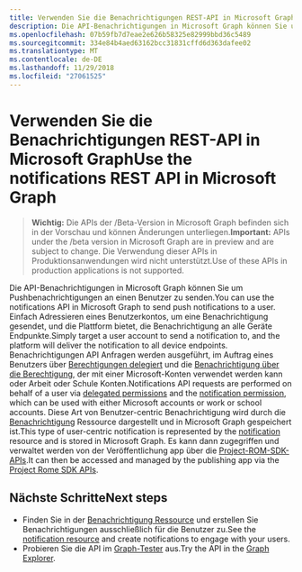 ```yaml
---
title: Verwenden Sie die Benachrichtigungen REST-API in Microsoft Graph
description: Die API-Benachrichtigungen in Microsoft Graph können Sie um Pushbenachrichtigungen an einen Benutzer zu senden. Einfach Adressieren eines Benutzerkontos, um eine Benachrichtigung gesendet, und die Plattform bietet, die Benachrichtigung an alle Geräte Endpunkte. Benachrichtigungen API Anfragen werden ausgeführt, im Auftrag eines Benutzers über delegierten Berechtigungen und die [Benachrichtigung über die Berechtigung]( /graph/permissions_reference), der mit einer Microsoft-Konten verwendet werden kann oder Arbeit oder Schule Konten.
ms.openlocfilehash: 07b59fb7d7eae2e626b58325e82999bbd36c5489
ms.sourcegitcommit: 334e84b4aed63162bcc31831cffd6d363dafee02
ms.translationtype: MT
ms.contentlocale: de-DE
ms.lasthandoff: 11/29/2018
ms.locfileid: "27061525"
---
```

# <a name="use-the-notifications-rest-api-in-microsoft-graph"></a><span data-ttu-id="c728e-105">Verwenden Sie die Benachrichtigungen REST-API in Microsoft Graph</span><span class="sxs-lookup"><span data-stu-id="c728e-105">Use the notifications REST API in Microsoft Graph</span></span>

> <span data-ttu-id="c728e-106">**Wichtig:** Die APIs der /Beta-Version in Microsoft Graph befinden sich in der Vorschau und können Änderungen unterliegen.</span><span class="sxs-lookup"><span data-stu-id="c728e-106">**Important:** APIs under the /beta version in Microsoft Graph are in preview and are subject to change.</span></span> <span data-ttu-id="c728e-107">Die Verwendung dieser APIs in Produktionsanwendungen wird nicht unterstützt.</span><span class="sxs-lookup"><span data-stu-id="c728e-107">Use of these APIs in production applications is not supported.</span></span>

<span data-ttu-id="c728e-108">Die API-Benachrichtigungen in Microsoft Graph können Sie um Pushbenachrichtigungen an einen Benutzer zu senden.</span><span class="sxs-lookup"><span data-stu-id="c728e-108">You can use the notifications API in Microsoft Graph to send push notifications to a user.</span></span> <span data-ttu-id="c728e-109">Einfach Adressieren eines Benutzerkontos, um eine Benachrichtigung gesendet, und die Plattform bietet, die Benachrichtigung an alle Geräte Endpunkte.</span><span class="sxs-lookup"><span data-stu-id="c728e-109">Simply target a user account to send a notification to, and the platform will deliver the notification to all device endpoints.</span></span> <span data-ttu-id="c728e-110">Benachrichtigungen API Anfragen werden ausgeführt, im Auftrag eines Benutzers über [Berechtigungen delegiert](/graph/permissions-reference#delegated-permissions-application-permissions-and-effective-permissions) und die [Benachrichtigung über die Berechtigung]( /graph/permissions_reference), der mit einer Microsoft-Konten verwendet werden kann oder Arbeit oder Schule Konten.</span><span class="sxs-lookup"><span data-stu-id="c728e-110">Notifications API requests are performed on behalf of a user via [delegated permissions](/graph/permissions-reference#delegated-permissions-application-permissions-and-effective-permissions) and the [notification permission]( /graph/permissions_reference), which can be used with either Microsoft accounts or work or school accounts.</span></span>
<span data-ttu-id="c728e-111">Diese Art von Benutzer-centric Benachrichtigung wird durch die [Benachrichtigung](../resources/projectrome-notification.md) Ressource dargestellt und in Microsoft Graph gespeichert ist.</span><span class="sxs-lookup"><span data-stu-id="c728e-111">This type of user-centric notification is represented by the [notification](../resources/projectrome-notification.md) resource and is stored in Microsoft Graph.</span></span> <span data-ttu-id="c728e-112">Es kann dann zugegriffen und verwaltet werden von der Veröffentlichung app über die [Project-ROM-SDK-APIs](https://github.com/Microsoft/project-rome).</span><span class="sxs-lookup"><span data-stu-id="c728e-112">It can then be accessed and managed by the publishing app via the [Project Rome SDK APIs](https://github.com/Microsoft/project-rome).</span></span> 

## <a name="next-steps"></a><span data-ttu-id="c728e-113">Nächste Schritte</span><span class="sxs-lookup"><span data-stu-id="c728e-113">Next steps</span></span>
- <span data-ttu-id="c728e-114">Finden Sie in der [Benachrichtigung Ressource](../resources/projectrome-notification.md) und erstellen Sie Benachrichtigungen ausschließlich für die Benutzer zu.</span><span class="sxs-lookup"><span data-stu-id="c728e-114">See the [notification resource](../resources/projectrome-notification.md) and create notifications to engage with your users.</span></span> 
- <span data-ttu-id="c728e-115">Probieren Sie die API im [Graph-Tester](https://developer.microsoft.com/graph/graph-explorer) aus.</span><span class="sxs-lookup"><span data-stu-id="c728e-115">Try the API in the [Graph Explorer](https://developer.microsoft.com/graph/graph-explorer).</span></span>
